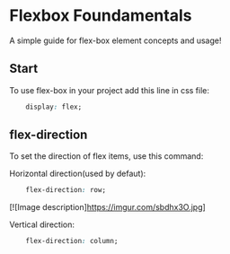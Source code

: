 # Flexbox Foundamentals

A simple guide for flex-box element concepts and usage!

## Start

To use flex-box in your project add this line in css file:

```css
    display: flex;
```

## flex-direction

To set the direction of flex items, use this command:

Horizontal direction(used by defaut):
```css
    flex-direction: row;
```
[![Image description]https://imgur.com/sbdhx3O.jpg]

Vertical direction:
```css
    flex-direction: column;
```
